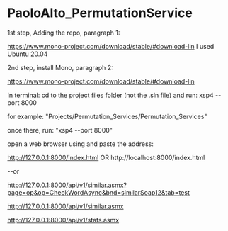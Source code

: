 # PaoloAlto_PermutationService

1st step, Adding the repo, paragraph 1:

https://www.mono-project.com/download/stable/#download-lin
I used Ubuntu 20.04

2nd step, install Mono, paragraph 2:

https://www.mono-project.com/download/stable/#download-lin


In terminal: cd to the project files folder (not the .sln file) and run:
xsp4 --port 8000


for example: "Projects/Permutation_Services/Permutation_Services"


once there, run: "xsp4 --port 8000"



open a web browser using and paste the address: 

http://127.0.0.1:8000/index.html OR http://localhost:8000/index.html

--or

http://127.0.0.1:8000/api/v1/similar.asmx?page=op&op=CheckWordAsync&bnd=similarSoap12&tab=test

http://127.0.0.1:8000/api/v1/similar.asmx

http://127.0.0.1:8000/api/v1/stats.asmx
